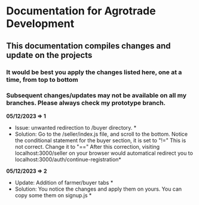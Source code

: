 # Documentation for Agrotrade Development
## This documentation compiles changes and update on the projects
### It would be best you apply the changes listed here, one at a time, from top to bottom
### Subsequent changes/updates may not be available on all my branches. Please always check my prototype branch.

**05/12/2023 => 1**
* Issue: unwanted redirection to /buyer directory. *
* Solution: Go to the /seller/index.js file, and scroll to the bottom. Notice the conditional statement for the buyer section, it is set to "!=" This is not correct. Change it to "==" After this correction, visiting localhost:3000/seller  on your browser would automatical redirect you to localhost:3000/auth/continue-registration*

**05/12/2023 => 2**
* Update: Addition of farmer/buyer tabs  *
* Solution: You notice the changes and apply them on yours. You can copy some them on signup.js *